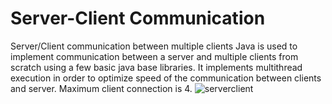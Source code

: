 # Server-Client Communication
Server/Client communication between multiple clients
Java is used to implement communication between a server and multiple clients from scratch using a few basic java base libraries.
It implements multithread execution in order to optimize speed of the communication between clients and server.
Maximum client connection is 4.
![serverclient](https://user-images.githubusercontent.com/23423446/138004419-6dfc5111-37b7-4a1c-b264-333edcf51892.PNG)
